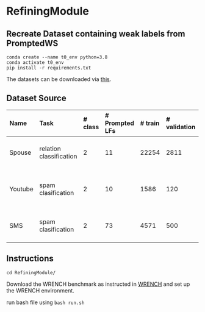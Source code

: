 # RefiningModule

## Recreate Dataset containing weak labels from PromptedWS
```
conda create --name t0_env python=3.8 
conda activate t0_env
pip install -r requirements.txt
```
The datasets can be downloaded via [this](https://drive.google.com/drive/folders/1NbK7gq3pPn6HKy6CTF7pI3ivrHUT5kfR?usp=sharing).
## Dataset Source
| Name | Task | # class | # Prompted LFs | # train | # validation | # test | source
|:--------|:---------|:------|:---|:------|:-------|:-------|:--------------------|
| Spouse | relation classification | 2 | 11 | 22254 | 2811 | 2701 | [Github repo of Snorkel tutorial](https://github.com/snorkel-team/snorkel-tutorials/tree/master/spouse)| 
| Youtube | spam clasification | 2 | 10 | 1586 | 120          | 250    | [Google drive link shared in WRENCH benchmark](https://drive.google.com/drive/folders/19p_BsGsF_JuriiQV4RB6qH3wcZXcvWGa)| 
| SMS | spam clasification | 2 | 73 | 4571 | 500          | 500    | [Github repo of Snorkel tutorial](https://github.com/snorkel-team/snorkel-tutorials/tree/master/spam)| 






## Instructions
```
cd RefiningModule/
```
Download the WRENCH benchmark as instructed in [WRENCH](https://github.com/JieyuZ2/wrench) and set up the WRENCH environment.


run bash file using `bash run.sh`
